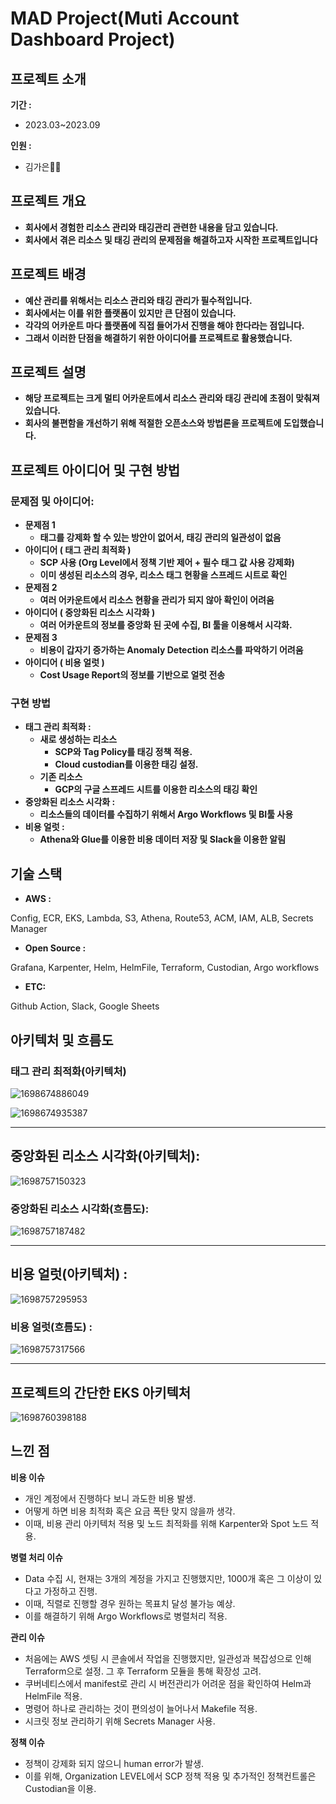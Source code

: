 # MAD Project(Muti Account Dashboard Project)

## 프로젝트 소개

**기간 :**

- 2023.03~2023.09

**인원 :**

* 김가은👩🏻

## 프로젝트 개요

* **회사에서 경험한 리소스 관리와 태깅관리 관련한 내용을 담고 있습니다.**
* **회사에서 겪은 리소스 및 태깅 관리의 문제점을 해결하고자 시작한 프로젝트입니다**

## 프로젝트 배경

* **예산 관리를 위해서는 리소스 관리와 태깅 관리가 필수적입니다.**
* **회사에서는 이를 위한 플랫폼이 있지만 큰 단점이 있습니다.**
* **각각의 어카운트 마다 플랫폼에 직접 들어가서 진행을 해야 한다라는 점입니다.**
* **그래서 이러한 단점을 해결하기 위한 아이디어를 프로젝트로 활용했습니다.**

## 프로젝트 설명

* **해당 프로젝트는 크게 멀티 어카운트에서 리소스 관리와 태깅 관리에 초점이 맞춰져 있습니다.**
* **회사의 불편함을 개선하기 위해 적절한 오픈소스와 방법론을 프로젝트에 도입했습니다.**

## 프로젝트 아이디어 및 구현 방법

### **문제점 및 아이디어:**

* **문제점 1**
  * **태그를 강제화 할 수 있는 방안이 없어서, 태깅 관리의 일관성이 없음**
* **아이디어 ( 태그 관리 최적화 )**
  * **SCP 사용 (Org Level에서 정책 기반 제어 + 필수 태그 값 사용 강제화)**
  * **이미 생성된 리소스의 경우, 리소스 태그 현황을 스프레드 시트로 확인**
* **문제점 2**
  * **여러 어카운트에서 리소스 현황을 관리가 되지 않아 확인이 어려움**
* **아이디어 ( 중앙화된 리소스 시각화 )**
  * **여러 어카운트의 정보를 중앙화 된 곳에 수집, BI 툴을 이용해서 시각화.**
* **문제점 3**
  * **비용이 갑자기 증가하는 Anomaly Detection 리소스를 파악하기 어려움**
* **아이디어 ( 비용 얼럿 )**
  * **Cost Usage Report의 정보를 기반으로 얼럿 전송**

### **구현 방법**

* **태그 관리 최적화 :**
  * **새로 생성하는 리소스**
    * **SCP와 Tag Policy를 태깅 정책 적용.**
    * **Cloud custodian를 이용한 태깅 설정.**
  * **기존 리소스**
    * **GCP의 구글 스프레드 시트를 이용한 리소스의 태깅 확인**
* **중앙화된 리소스 시각화 :**
  * **리소스들의 데이터를 수집하기 위해서 Argo Workflows 및 BI툴 사용**
* **비용 얼럿 :**
  * **Athena와 Glue를 이용한 비용 데이터 저장 및 Slack을 이용한 알림**

## 기술 스택

* **AWS :**

Config, ECR, EKS, Lambda, S3, Athena, Route53, ACM, IAM, ALB, Secrets Manager

* **Open Source :**

Grafana, Karpenter, Helm, HelmFile, Terraform, Custodian, Argo workflows

* **ETC:**

Github Action, Slack, Google Sheets

## 아키텍처 및 흐름도

### **태그 관리 최적화(아키텍처)**

![1698674886049](image/README/1698674886049.png)

![1698674935387](image/README/1698674935387.png)


---



## 중앙화된 리소스 시각화(아키텍처)**:**

![1698757150323](image/README/1698757150323.png)


### 중앙화된 리소스 시각화(**흐름도):**

![1698757187482](image/README/1698757187482.png)


---


## **비용 얼럿(아키텍처) :**

![1698757295953](image/README/1698757295953.png)

### 비용 얼럿(흐름도) :

![1698757317566](image/README/1698757317566.png)


---



## 프로젝트의 간단한 EKS 아키텍처

![1698760398188](image/README/1698760398188.png)


## 느낀 점

**비용 이슈**

* 개인 계정에서 진행하다 보니 과도한 비용 발생.
* 어떻게 하면 비용 최적화 혹은 요금 폭탄 맞지 않을까 생각.
* 이때, 비용 관리 아키텍처 적용 및 노드 최적화를 위해 Karpenter와 Spot 노드 적용.

**병렬 처리 이슈**

* Data 수집 시, 현재는 3개의 계정을 가지고 진행했지만, 1000개 혹은 그 이상이 있다고 가정하고 진행.
* 이때, 직렬로 진행할 경우 원하는 목표치 달성 불가능 예상.
* 이를 해결하기 위해 Argo Workflows로 병렬처리 적용.

**관리 이슈**

* 처음에는 AWS 셋팅 시 콘솔에서 작업을 진행했지만, 일관성과 복잡성으로 인해 Terraform으로 설정.
  그 후 Terraform 모듈을 통해 확장성 고려.
* 쿠버네티스에서 manifest로 관리 시 버전관리가 어려운 점을 확인하여 Helm과 HelmFile 적용.
* 명령어 하나로 관리하는 것이 편의성이 늘어나서 Makefile 적용.
* 시크릿 정보 관리하기 위해 Secrets Manager 사용.

**정책 이슈**

* 정책이 강제화 되지 않으니 human error가 발생.
* 이를 위해, Organization LEVEL에서 SCP 정책 적용 및 추가적인 정책컨트롤은 Custodian을 이용.
